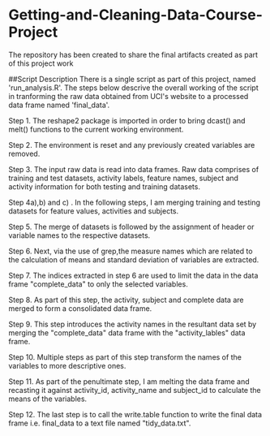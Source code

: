 # Getting-and-Cleaning-Data-Course-Project
The repository has  been created to share the final artifacts created as part of this project work

##Script Description
There is a single script as part of this project, named 'run_analysis.R'. The steps below descrive the overall working of the script in tranforming the raw data obtained from UCI's website to a processed data frame named 'final_data'.


Step 1. The reshape2 package is imported in order to bring dcast() and melt() functions to the current working environment.

Step 2. The environment is reset and any previously created variables are removed.

Step 3. The input raw data is read into data frames. Raw data comprises of training and test datasets, activity labels, feature names, subject and activity information for both testing and training datasets.

Step 4a),b) and c) . In the following steps, I am merging training and testing datasets for feature values, activities and subjects.

Step 5. The merge of datasets is followed by the assignment of header or variable names to the respective datasets.

Step 6. Next, via the use of grep,the measure names which are related to the calculation of means and standard deviation of variables are extracted.

Step 7. The indices extracted in step 6 are used to limit the data in the data frame "complete_data" to only the selected variables.

Step 8. As part of this step, the activity, subject and complete data are merged to form a consolidated data frame.

Step 9. This step introduces the activity names in the resultant data set by merging the "complete_data" data frame with the "activity_lables" data frame.

Step 10. Multiple steps as part of this step transform the names of the variables to more descriptive ones.

Step 11. As part of the penultimate step, I am melting the data frame and recasting it against activity_id, activity_name and subject_id to calculate the means of the variables.

Step 12. The last step is to call the write.table function to write the final data frame i.e. final_data to a text file named "tidy_data.txt".

 
